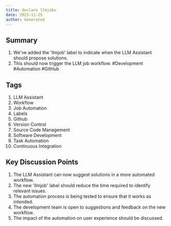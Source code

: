 ```yaml
---
title: declare llmjobs
date: 2023-11-25
author: Generated
---
```


## Summary
1. We've added the 'llmjob' label to indicate when the LLM Assistant should propose solutions. 
2. This should now trigger the LLM job workflow. #Development #Automation #GitHub

## Tags

1. LLM Assistant
2. Workflow
3. Job Automation
4. Labels
5. Github
6. Version Control
7. Source Code Management
8. Software Development
9. Task Automation
10. Continuous Integration

## Key Discussion Points
1. The LLM Assistant can now suggest solutions in a more automated workflow.
2. The new 'llmjob' label should reduce the time required to identify relevant issues.
3. The automation process is being tested to ensure that it works as intended.
4. The development team is open to suggestions and feedback on the new workflow.
5. The impact of the automation on user experience should be discussed.